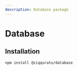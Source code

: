 ```yaml
---
description: Database package
---
```


# Database

## Installation

```text
npm install @ziqquratu/database
```

